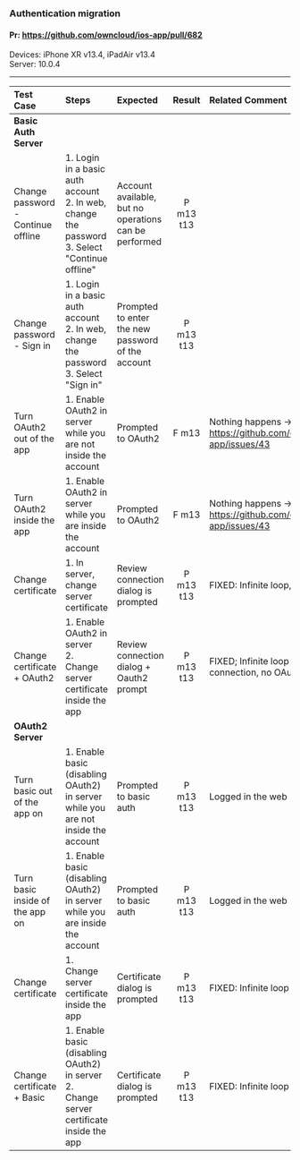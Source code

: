 ### Authentication migration

#### Pr: https://github.com/owncloud/ios-app/pull/682

Devices: iPhone XR v13.4, iPadAir v13.4<br>
Server: 10.0.4

---

 
| Test Case | Steps | Expected | Result | Related Comment | 
| :-------- | :---- | :------- | :----: | :-------------- | 
|**Basic Auth Server**|||||
| Change password - Continue offline | 1. Login in a basic auth account<br>2. In web, change the password<br>3. Select "Continue offline" | Account available, but no operations can be performed | P m13 t13 | | |
| Change password - Sign in | 1. Login in a basic auth account<br>2. In web, change the password<br>3. Select "Sign in" | Prompted to enter the new password of the account | P m13 t13| | |
| Turn OAuth2 out of the app | 1. Enable OAuth2 in server while you are not inside the account | Prompted to OAuth2| F m13| Nothing happens -> https://github.com/owncloud/ios-app/issues/43| |
| Turn OAuth2 inside the app | 1. Enable OAuth2 in server while you are inside the account |Prompted to OAuth2 |F m13 | Nothing happens -> https://github.com/owncloud/ios-app/issues/43 | |
| Change certificate | 1. In server, change server certificate | Review connection dialog is prompted | P m13 t13 | FIXED: Infinite loop, you've to kill |
| Change certificate + OAuth2  | 1. Enable OAuth2 in server<br>2. Change server certificate inside the app | Review connection dialog + Oauth2 prompt | P m13 t13 | FIXED; Infinite loop in review connection, no OAuth2 prompted | |
|**OAuth2 Server**|||||
| Turn basic out of the app on | 1. Enable basic (disabling OAuth2) in server while you are not inside the account | Prompted to basic auth | P m13 t13 | Logged in the web | |
| Turn basic inside of the app on | 1. Enable basic (disabling OAuth2) in server while you are inside the account | Prompted to basic auth | P m13 t13 | Logged in the web | |
| Change certificate | 1. Change server certificate inside the app | Certificate dialog is prompted  |P m13 t13 | FIXED: Infinite loop | |
| Change certificate + Basic  | 1. Enable basic (disabling OAuth2) in server<br>2. Change server certificate inside the app | Certificate dialog is prompted | P m13 t13 | FIXED: Infinite loop| |